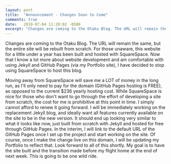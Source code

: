 ```yaml
---
layout: post
title:  "Announcement - Changes Soon to Come"
comments: true
date:   2018-07-04 11:28:02 -0500
excerpt: "Changes are coming to the Otaku Blog. The URL will remain the same, but the entire site will be rebuilt from scratch. For those unaware, this website for a little under a year has been built and hosted with SquareSpace. Now that I know a lot more about website development and am comfortable with using Jekyll and GitHub Pages (via my Portfolio site), I have decided to stop using SquareSpace to host this blog."
---
```

<p>Changes are coming to the Otaku Blog. The URL will remain the same, but the entire site will be rebuilt from scratch. For those unaware, this website for a little under a year has been built and hosted with SquareSpace. Now that I know a lot more about website development and am comfortable with using Jekyll and GitHub Pages (via my Portfolio site), I have decided to stop using SquareSpace to host this blog.</p><p>Moving away from SquareSpace will save me a LOT of money in the long run, as I'll only need to pay for the domain (GitHub Pages hosting is FREE), as opposed to the current $236 yearly hosting cost. While SquareSpace is nice for those who don't want to go through the effort of developing a site from scratch, the cost for me is prohibitive at this point in time. I simply cannot afford to renew it going forward. I will be immediately working on the replacement Jekyll blog, and ideally want all features currently available on the site to be in the new version. It should end up looking very similar to what it looks like now, just built from scratch with Jekyll and hosted for free through GitHub Pages. In the interim, I will link to the default URL of the GitHub Pages once I set up the project and start working on the site. Of course, once I make the change live on this domain, I will be updating my Portfolio to reflect that. Look forward to all of this shortly. My goal is to have the site built and the transition made before my flight home at the end of next week. This is going to be one wild ride.</p>